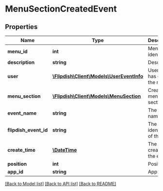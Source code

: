# MenuSectionCreatedEvent

## Properties
Name | Type | Description | Notes
------------ | ------------- | ------------- | -------------
**menu_id** | **int** | Menu identifier | [optional] 
**description** | **string** | Description | [optional] 
**user** | [**\Flipdish\Client\Models\UserEventInfo**](UserEventInfo.md) | User who has created the menu | [optional] 
**menu_section** | [**\Flipdish\Client\Models\MenuSection**](MenuSection.md) | Created menu section | [optional] 
**event_name** | **string** | The event name | [optional] 
**flipdish_event_id** | **string** | The identitfier of the event | [optional] 
**create_time** | [**\DateTime**](\DateTime.md) | The time of creation of the event | [optional] 
**position** | **int** | Position | [optional] 
**app_id** | **string** | App id | [optional] 

[[Back to Model list]](../README.md#documentation-for-models) [[Back to API list]](../README.md#documentation-for-api-endpoints) [[Back to README]](../README.md)


